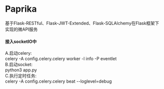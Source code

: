 # Paprika
基于Flask-RESTful、Flask-JWT-Extended、Flask-SQLAlchemy在Flask框架下实现的微API服务  
#### 接入socketIO中
A.启动celery:  
celery -A config.celery.celery worker -l info -P eventlet  
B.启动socket:  
python3 app.py  
C.执行定时任务:  
celery -A config.celery.celery beat --loglevel=debug